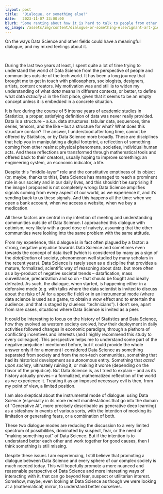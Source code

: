 ```yaml
---
layout: post
title:  "Dialogue, or something else?"
date:   2023-11-07 23:00:00
blurb: "Some ranting about how it is hard to talk to people from other fields"
og_image: /assets/img/content/dialogue-or-something-else/ignant-art-gideon-rubin-12.jpg
---
```


On the ways Data Science and other fields could have a meaningful dialogue, and my mixed feelings about it. 

<br />


During the last two years at least, I spent quite a lot of time trying to understand the world of Data Science from the perspective of people and communities outside of the tech world. It has been a long journey that brought me to get in touch with philosophers, sociologists, designers, artists, content creators. My motivation was and still is to widen my understanding of what *data* means in different contexts, or better, to define what data *actually is* in the first place, given that it seems to be an empty concept unless it is embedded in a concrete situation. 

It is fun: during the course of 5 intense years of academic studies in Statistics, a proper, satisfying definition of data was never really provided. Data is a structure – a.k.a. data structures: tabular data, sequences, time series, tensors, and the like – but a structure for what? What does this structure contain? The answer, I understood after long time, cannot be offered by Statistics, or by Data Science more broadly. These are disciplines that help you in manipulating a digital footprint, a reflection of something coming from other realms: physical phenomena, societies, individual human acts. And these reflections are transformed through mathematical tools and offered back to their creators, usually hoping to improve something: an engineering system, an economic indicator, a life. 

Despite this “middle-layer” role and the constitutive emptiness of its object (or, maybe, thanks to this), Data Science has managed to reach a prominent role in our society and in our daily lives, and this shouldn’t be surprising if the image I proposed is not completely wrong: Data Science amplifies signals coming from every aspect of our world, as we experience it, and it’s sending back to us these signals. And this happens all the time: when we open a bank account, when we access a website, when we buy a medication. 

All these factors are central in my intention of meeting and understanding communities outside of Data Science. I approached this dialogue with optimism, very likely with a good dose of naivety, assuming that the other communities were looking into the same problem with the same attitude.  

From my experience, this dialogue is in fact often plagued by a factor: a strong, negative prejudice towards Data Science and sometimes even towards the concept of data itself (which is considered by many as a sign of the *datafication* of society, phenomenon well studied by many scholars in the recent years). Data Science is rarely seen as a discipline that provides a mature, formalized, scientific way of reasoning about data, but more often as a by-product of negative societal trends – datafication, mass surveillance, precarization and so on - that should be fought and ideally defeated. As such, the dialogue, when started, is happening either in a defensive mode (e.g. with talks where the data scientist is invited to discuss about the risks of AI for a specific field) or in an instrumental mode (where data science is used as a game, to obtain a wow effect and to entertain the audience, and that is staged by clueless “technicians”). I don’t see, apart from rare cases, situations where Data Science is invited as a peer.  

It could be interesting to focus on the history of Statistics and Data Science, how they evolved as western society evolved, how their deployment in daily activities followed changes in economic paradigm, through a plethora of conflicting incentives and interests (and I highly recommend this study to every colleague). This perspective helps me to understand some part of the negative prejudice I mentioned before, but it could provide the whole answer only if for a moment I considered Data Science as something separated from society and from the non-tech communities, something that had its historical development as autonomous entity. Something that *acted upon society*, ultimately ruining it, or making it worse (depending on the flavor of the prejudice). But Data Science is, as I tried to explain – and as its history actually proves – a formalized, mathematized reflection of the world as we experience it. Treating it as an imposed necessary evil is then, from my point of view, a limited position. 

I am also skeptical about the instrumental mode of dialogue: using Data Science (especially in its more recent manifestations that go into the domain of “Generative AI”, more precisely describable as generative deep learning) as a sideshow in events of various sorts, with the intention of mocking its limitation or generating fears, or a combination of both. 

These two dialogue modes are reducing the discussion to a very limited spectrum of possibilities, dominated by suspect, fear, or the need of “making something out” of Data Science. But if the intention is to understand better each other and work together for good causes, then I think something is still missing. 

Despite these issues I am experiencing, I still believe that promoting a dialogue between Data Science and every sphere of our complex society is much needed today. This will hopefully promote a more nuanced and reasonable perspective of Data Science and more interesting ways of interacting with it, that can go beyond fear, suspect or utilitarian interest. Somehow, maybe, even looking at Data Science as though we were looking at a (mathematical) mirror, to understand better ourselves. 
